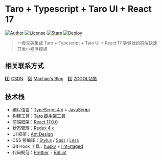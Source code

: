 # Taro + Typescript + Taro UI + React 17

[![Author](https://img.shields.io/badge/author-XPoet-orange.svg)](https://github.com/machao07)
[![License](https://img.shields.io/github/license/XPoet/vite-vue3-starter.svg)](https://github.com/machao07/front-end-technology-app)
[![Stars](https://img.shields.io/github/stars/XPoet/vite-vue3-starter)](https://github.com/machao07/front-end-technology-app)
[![Deploy](https://github.com/XPoet/vite-vue3-starter/workflows/deploy/badge.svg)](https://github.com/machao07/front-end-technology-app)
<!-- [![JavaScript Style Guide](https://img.shields.io/badge/code_style-Airbnb-hotpink.svg)]() -->

> 一套完美集成 Taro + Typescript + Taro UI + React 17 等健壮的前端快速开发小程序模板

## 相关联系方式

1️⃣&nbsp;[CSDN](https://blog.csdn.net/weixin_43924228)&emsp;2️⃣&nbsp;[Machao's Blog](https://machao07.github.io/)&emsp;3️⃣&nbsp;[ZCOOL站酷](https://machao07.zcool.com.cn/)

## 技术栈

- 编程语言：[TypeScript 4.x](https://www.typescriptlang.org/zh/) + [JavaScript](https://www.javascript.com/)
- 构建工具：[Taro 脚手架工具](https://taro-docs.jd.com/taro/docs/cli/)
- 前端框架：[React 17.0.0](https://react.docschina.org/docs/getting-started.html)
- 状态管理：[Redux 4.x](https://www.redux.org.cn/)
- UI 框架：[Ant Design](https://ant.design/components/overview-cn/)
- CSS 预编译：[Stylus](https://stylus-lang.com/) / [Sass](https://sass.bootcss.com/documentation) / [Less](http://lesscss.cn/)
- Git Hook 工具：[husky](https://typicode.github.io/husky/#/) + [lint-staged](https://github.com/okonet/lint-staged)
- 代码规范：[Prettier](https://prettier.io/) + [ESLint](https://eslint.org/)
